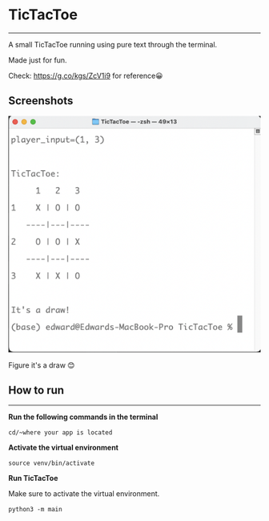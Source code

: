 # TicTacToe
***
A small TicTacToe running using pure text through the terminal.

Made just for fun.

Check: https://g.co/kgs/ZcV1i9 for reference😀

## Screenshots

![alt text](TicTacToe%20Screen%20Shot%20.png "Title")

Figure it's a draw 😊




## How to run
***
**Run the following commands in the terminal**

```
cd/~where your app is located
```

**Activate the virtual environment**
```
source venv/bin/activate
```
**Run TicTacToe**

Make sure to activate the virtual environment.
``` 
python3 -m main
```

